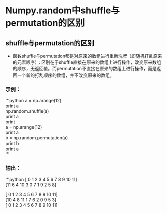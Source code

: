 # Numpy.random中shuffle与permutation的区别

## shuffle与permutation的区别

- 函数shuffle与permutation都是对原来的数组进行重新洗牌（即随机打乱原来的元素顺序）；区别在于shuffle直接在原来的数组上进行操作，改变原来数组的顺序，无返回值。而permutation不直接在原来的数组上进行操作，而是返回一个新的打乱顺序的数组，并不改变原来的数组。

### 示例：
'''python
a = np.arange(12)  
print a  
np.random.shuffle(a)  
print a  
print   
a = np.arange(12)  
print a  
b = np.random.permutation(a)  
print b  
print a  
'''

### 输出：
'''python
[ 0  1  2  3  4  5  6  7  8  9 10 11]  
[11  6  4 10  3  0  7  1  9  2  5  8]  
      
[ 0  1  2  3  4  5  6  7  8  9 10 11]  
[10  4  8 11  1  7  6  2  0  9  5  3]  
[ 0  1  2  3  4  5  6  7  8  9 10 11] 
